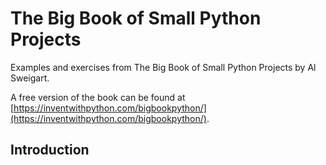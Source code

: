 # The Big Book of Small Python Projects

Examples and exercises from The Big Book of Small Python Projects by Al Sweigart.

A free version of the book can be found at [https://inventwithpython.com/bigbookpython/](https://inventwithpython.com/bigbookpython/).

## Introduction

## 